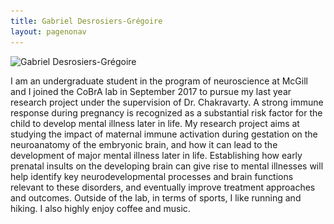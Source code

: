 ```yaml
---
title: Gabriel Desrosiers-Grégoire
layout: pagenonav
---
```

![Gabriel Desrosiers-Grégoire](/images/Gabriel-Desrosiers-Grégoire.png)

I am an undergraduate student in the program of neuroscience at McGill and I joined the CoBrA lab in September 2017 to pursue my last year research project under the supervision of Dr. Chakravarty.
A strong immune response during pregnancy is recognized as a substantial risk factor for the child to develop mental illness later in life. My research project aims at studying the impact of maternal immune activation during gestation on the neuroanatomy of the embryonic brain, and how it can lead to the development of major mental illness later in life. Establishing how early prenatal insults on the developing brain can give rise to mental illnesses will help identify key neurodevelopmental processes and brain functions relevant to these disorders, and eventually improve treatment approaches and outcomes.
Outside of the lab, in terms of sports, I like running and hiking. I also highly enjoy coffee and music.
